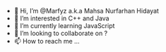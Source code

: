 - 👋 Hi, I’m @Marfyz a.k.a Mahsa Nurfarhan Hidayat
- 👀 I’m interested in C++ and Java 
- 🌱 I’m currently learning JavaScript
- 💞️ I’m looking to collaborate on ?
- 📫 How to reach me ...

<!---
Marfyz/Marfyz is a ✨ special ✨ repository because its `README.md` (this file) appears on your GitHub profile.
You can click the Preview link to take a look at your changes.
--->
